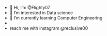 - 👋 Hi, I’m @Flighty07
- 👀 I’m interested in Data science 
- 🌱 I’m currently learning Computer Engineering 
- 
- reach me with instagram @reclusive00

<!---
Flighty07/Flighty07 is a ✨ special ✨ repository because its `README.md` (this file) appears on your GitHub profile.
You can click the Preview link to take a look at your changes.
--->
